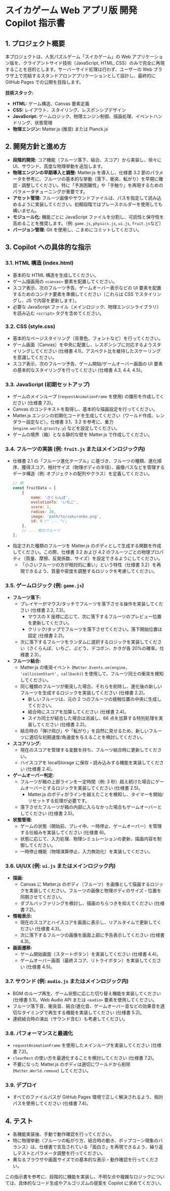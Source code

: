 # スイカゲーム Web アプリ版 開発 Copilot 指示書

## 1. プロジェクト概要

本プロジェクトは、人気パズルゲーム「スイカゲーム」の Web アプリケーション版を、クライアントサイド技術（JavaScript, HTML, CSS）のみで完全に再現することを目的とします。サーバーサイド処理は行わず、ユーザーの Web ブラウザ上で完結するスタンドアロンアプリケーションとして設計し、最終的に GitHub Pages での公開を目指します。

**技術スタック:**

-   **HTML:** ゲーム構造、Canvas 要素定義
-   **CSS:** レイアウト、スタイリング、レスポンシブデザイン
-   **JavaScript:** ゲームロジック、物理エンジン制御、描画処理、イベントハンドリング、状態管理
-   **物理エンジン:** Matter.js (推奨) または Planck.js

## 2. 開発方針と進め方

-   **段階的開発:** コア機能（フルーツ落下、結合、スコア）から実装し、徐々に UI、サウンド、高度な物理挙動を追加します。
-   **物理エンジンの早期導入と調整:** Matter.js を導入し、仕様書 3.2 節のパラメータを参考に、フルーツの基本的な挙動（落下、衝突、転がり）を早期に確認・調整してください。特に「予測困難性」や「手触り」を再現するためのパラメータチューニングが重要です。
-   **アセット管理:** フルーツ画像やサウンドファイルは、パスを指定して読み込めるように実装してください。初期段階ではプレースホルダーを使用しても構いません。
-   **モジュール化:** 機能ごとに JavaScript ファイルを分割し、可読性と保守性を高めることを推奨します。（例: `game.js`, `physics.js`, `ui.js`, `fruit.js`など）
-   **バージョン管理:** Git を使用し、こまめにコミットしてください。

## 3. Copilot への具体的な指示

### 3.1. HTML 構造 (index.html)

-   基本的な HTML 構造を生成してください。
-   ゲーム描画用の `<canvas>` 要素を配置してください。
-   スコア表示、次のフルーツ予告、ゲームオーバー表示などの UI 要素を配置するためのコンテナ要素を準備してください（これらは CSS でスタイリングし、JS で内容を更新します）。
-   必要な JavaScript ファイル（メインロジック、物理エンジンライブラリ）を読み込む `<script>` タグを含めてください。

### 3.2. CSS (style.css)

-   基本的なページスタイリング（背景色、フォントなど）を行ってください。
-   ゲーム画面（Canvas）を中央に配置し、レスポンシブに対応するようスタイリングしてください (仕様書 4.1)。アスペクト比を維持したスケーリングを意識してください。
-   スコア表示、次のフルーツ予告、ゲーム開始/ゲームオーバー画面の UI 要素の基本的なスタイリングを行ってください (仕様書 4.3, 4.4, 4.5)。

### 3.3. JavaScript (初期セットアップ)

-   ゲームのメインループ (`requestAnimationFrame` を使用) の雛形を作成してください (仕様書 7.2)。
-   Canvas のコンテキストを取得し、基本的な描画設定を行ってください。
-   Matter.js エンジンの初期化コードを生成してください（ワールド作成、レンダラー設定など）。仕様書 3.1、3.2 を参考に、重力 (`engine.world.gravity.y`) などを設定してください。
-   ゲームの境界（箱）となる静的な壁を Matter.js で作成してください。

### 3.4. フルーツの実装 (例: `fruit.js` またはメインロジック内)

-   仕様書 2.1 の「フルーツ進化テーブル」に基づき、フルーツの種類、進化順序、獲得スコア、相対サイズ（物理ボディの半径）、画像パスなどを管理するデータ構造（例: オブジェクトの配列やクラス）を定義してください。
    ```javascript
    // 例
    const fruitData = [
        {
            name: 'さくらんぼ',
            evolutionTo: 'いちご',
            score: 1,
            radius: 20,
            image: 'path/to/sakuranbo.png',
            id: 0 /* ... */,
        },
        // ... 他のフルーツ
    ];
    ```
-   指定された種類のフルーツを Matter.js のボディとして生成する関数を作成してください。この際、仕様書 3.2 および 4.2 のフルーツごとの物理プロパティ（質量、摩擦、反発係数、サイズ）を設定できるようにしてください。
    -   「小さいフルーツの方が相対的に重い」という特性（仕様書 3.2）を再現できるよう、質量や密度を調整するロジックを考慮してください。

### 3.5. ゲームロジック (例: `game.js`)

-   **フルーツ落下:**
    -   プレイヤーがマウス/タッチでフルーツを落下させる操作を実装してください (仕様書 2.2, 7.3)。
        -   マウスの X 座標に応じて、次に落下するフルーツのプレビュー位置を更新してください。
        -   クリック/タップでフルーツを落下させてください。落下開始位置は固定 (仕様書 2.2)。
    -   次に落下するフルーツをランダムに選択するロジックを実装してください（さくらんぼ、いちご、ぶどう、デコポン、かきが各 20%の確率。仕様書 2.3）。
-   **フルーツ結合:**
    -   Matter.js の衝突イベント (`Matter.Events.on(engine, 'collisionStart', callback)`) を使用して、フルーツ同士の衝突を検知してください。
    -   同じ種類のフルーツが衝突した場合、それらを削除し、進化後の新しいフルーツを生成するロジックを実装してください (仕様書 2.2)。
        -   新しいフルーツは、元の 2 つのフルーツの接触位置の中央に生成してください。
        -   結合時にスコアを加算してください (仕様書 2.4)。
        -   スイカ同士が結合した場合は消滅し、66 点を加算する特別処理を実装してください (仕様書 2.2)。
    -   結合時の「弾け飛び」や「転がり」を自然に見せるため、新しいフルーツに適切な初期速度/角速度を与えることを検討してください。
-   **スコアリング:**
    -   現在のスコアを管理する変数を持ち、フルーツ結合時に更新してください。
    -   ハイスコアを localStorage に保存・読み込みする機能を実装してください (仕様書 2.4)。
-   **ゲームオーバー判定:**
    -   フルーツが箱の上部ラインを一定時間（例: 3 秒）超え続けた場合にゲームオーバーとするロジックを実装してください (仕様書 2.5)。
        -   Matter.js のボディがラインを越えたことを検知し、タイマーを開始/リセットする処理が必要です。
    -   落下させたフルーツが箱の内部に入らなかった場合もゲームオーバーとしてください (仕様書 2.5)。
-   **状態管理:**
    -   ゲームの状態（開始前、プレイ中、一時停止、ゲームオーバー）を管理する仕組みを実装してください (仕様書 6)。
    -   状態に応じて、入力処理、物理シミュレーションの更新、描画内容を制御してください。
    -   一時停止機能（物理演算停止、入力無効化）を実装してください。

### 3.6. UI/UX (例: `ui.js` またはメインロジック内)

-   **描画:**
    -   Canvas に Matter.js のボディ（フルーツ）を画像として描画するロジックを実装してください。フルーツの画像と物理ボディのサイズ・位置を同期させてください。
    -   ダブルバッファリングを検討し、描画のちらつきを抑えてください (仕様書 7.2)。
-   **情報表示:**
    -   現在のスコアとハイスコアを画面に表示し、リアルタイムで更新してください (仕様書 4.3)。
    -   次に落下するフルーツの画像を画面上部に予告表示してください (仕様書 4.3)。
-   **画面遷移:**
    -   ゲーム開始画面（スタートボタン）を実装してください (仕様書 4.4)。
    -   ゲームオーバー画面（最終スコア、リトライボタン）を実装してください (仕様書 4.5)。

### 3.7. サウンド (例: `audio.js` またはメインロジック内)

-   BGM のループ再生、ゲーム状態に応じた切り替え機能を実装してください (仕様書 5.1)。Web Audio API または `<audio>` 要素を使用してください。
-   フルーツ落下音、衝突音、結合/進化音、ゲームオーバー音などの効果音を適切なタイミングで再生する機能を実装してください (仕様書 5.2)。
-   連続結合時の演出（サウンド含む）も考慮してください。

### 3.8. パフォーマンスと最適化

-   `requestAnimationFrame` を使用したメインループを実装してください (仕様書 7.2)。
-   `clearRect` の使い方を最適化することを検討してください (仕様書 7.2)。
-   不要になった Matter.js のボディは適切にワールドから削除 (`Matter.World.remove`) してください。

### 3.9. デプロイ

-   すべてのファイルパスが GitHub Pages 環境で正しく解決されるよう、相対パスを使用してください (仕様書 7.4)。

## 4. テスト

-   各機能実装後、手動で動作確認を行ってください。
-   特に物理挙動（フルーツの転がり方、結合時の動き、ポップコーン現象のバランス）は、仕様書で言及されている「面白さ」を再現できるよう、繰り返しテストとパラメータ調整を行ってください。
-   異なるブラウザや画面サイズでの基本的な表示・動作確認を行ってください。

この指示書を参考に、段階的に機能を実装し、不明な点や複雑なロジックについては、具体的なコード生成やアルゴリズムの提案を Copilot に求めてください。
